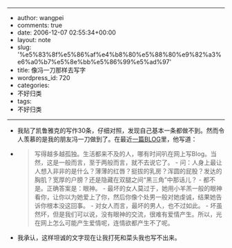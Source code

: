 - --
- author: wangpei
- comments: true
- date: 2006-12-07 02:55:34+00:00
- layout: note
- slug: '%e5%83%8f%e5%86%af%e4%b8%80%e5%88%80%e9%82%a3%e6%a0%b7%e5%8e%bb%e5%86%99%e5%ad%97'
- title: 像冯一刀那样去写字
- wordpress_id: 720
- categories:
- 不好归类
- tags:
- 不好归类
- --
- 我贴了凯鲁雅克的写作30条，仔细对照，发现自己基本一条都做不到。然而令人羡慕的是我的朋友冯一刀做到了。在最近[一篇BLOG](http://feelcn.blogbus.com/logs/2006/12/3982344.html)里，他写道：
- <blockquote>写得越多越孤独。生活都来不及的人，哪有时间叭在网上写Blog。当然，这是一般而言，至于两般而言，就不去说它了。
    - 问：人身上最让人想入非非的是什么？薄薄的红唇？挺拔的乳房？浑圆的屁股？发达的胸肌？宽厚的户膀？还是隐藏在双腿之间“黑三角”中那话儿？
    - 都不是。正确答案是：眼神。
    - 最坏的女人莫过于，她用小羊羔一般的眼神看你，让你以为她爱上了你，然后你像个处男一般对她虔诚，结果她告诉你根本没这回事。
    - 对女人而言，最坏的男人，也不过如此。
    - 坏虽然坏，但是我们可以说，没有眼神的交流，很难有爱情产生。所以，光在网上怎么可能产生爱情呢，连情欲都产生不了呢。</blockquote>
- 我承认，这样坦诚的文字现在让我打死和菜头我也写不出来。

